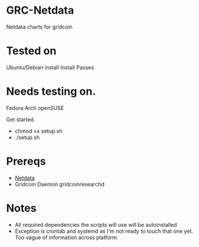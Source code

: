 # GRC-Netdata
Netdata charts for gridcoin

# Tested on
Ubuntu/Debian install Install Passes

# Needs testing on.
Fedora
Arch
openSUSE

Get started.
* chmod +x setup.sh
* ./setup.sh

# Prereqs
* [Netdata](https://github.com/firehol/netdata/wiki/Installation)
* Gridcoin Daemon gridcoinresearchd

# Notes
* All required dependencies the scripts will use will be autoinstalled
* Exception is crontab and systemd as I'm not ready to touch that one yet. Too vague of information across platform.
